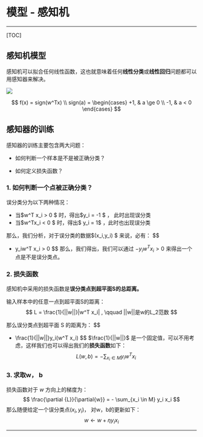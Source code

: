# 模型 - 感知机

---

[TOC]

## 感知机模型

感知机可以拟合任何线性函数，这也就意味着任何**线性分类**或**线性回归**问题都可以用感知器来解决。

![](http://ww1.sinaimg.cn/large/006gOeiSly1g1gj9rt5fsj307s03ut8i.jpg)

$$
f(x) = sign(w^Tx) \\
sign(a) = \begin{cases} +1, & a \ge 0 \\ -1, & a < 0 \end{cases} 
$$

## 感知器的训练

感知器的训练主要包含两大问题：

- 如何判断一个样本是不是被正确分类？

- 如何定义损失函数？

### 1. 如何判断一个点被正确分类？

误分类分为以下两种情况：

- 当$w^T  x_i   > 0 $ 时，得出$y_i = -1 $ ， 此时出现误分类
- 当$w^Tx_i  < 0 $ 时，得出$ y_i = 1$ ，此时也出现误分类

那么，我们分析，对于误分类的数据$(x_i,y_i) $ 来说，必有：
$$
- y_iw^T x_i > 0
$$
那么，我们得出，我们可以通过  $- y_iw^Tx_i > 0$ 来得出一个点是不是误分类点。

### 2.  损失函数

感知机中采用的损失函数是**误分类点到超平面S的总距离。**

输入样本中的任意一点到超平面S的距离：
$$
L = \frac{1}{||w||}|w^T x_i|  , \qquad  ||w||是w的L_2范数
$$

那么误分类点到超平面 S 的距离为：
$$
- \frac{1}{||w||}y_i(w^T x_i)
$$
$\frac{1}{||w||}$ 是一个固定值，可以不用考虑，这样我们也可以得出我们的**损失函数**如下：
$$
L(w,b) = - \sum_{x_i \in M  }{y_i w^Tx_i }
$$
### 3. 求取w， b

损失函数对于 $w$ 方向上的梯度为：
$$
\frac{\partial {L}}{\partial{w}} = - \sum_{x_i \in M} y_i x_i
$$
那么随便给定一个误分类点$(x_i, y_i)$， 对w，b的更新如下：
$$
w \leftarrow  w + \eta y_i x_i
$$

---

